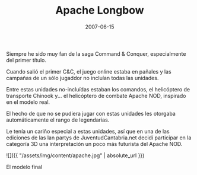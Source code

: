 ﻿---
layout: post
title: Apache Longbow
date: 2007-06-15
description: Mis pinitos modelando en 3D Max
img: assets/img/cover/apache.png
video: 2OP8F3xRZDg
tags: [Cosas]
words: 1 minuto
status: published
---

Siempre he sido muy fan de la saga Command & Conquer, especialmente del primer título.

Cuando salió el primer C&C, el juego online estaba en pañales y las campañas de un sólo jugaddor no incluían todas las unidades.

Entre estas unidades no-incluídas estaban los comandos, el helicóptero de transporte Chinook y...  el helicóptero de combate Apache NOD, inspirado en el modelo real.

El hecho de que no se pudiera jugar con estas unidades les otorgaba automáticamente el rango de legendarias.

Le tenía un cariño especial a estas unidades, así que en una de las ediciones de las lan partys de JuventudCantabria.net decidí participar en la categoría 3D una interpretación un poco más futurista del Apache NOD.

![]({{ "/assets/img/content/apache.jpg" | absolute_url }})
<p class="image-caption">El modelo final</p>
